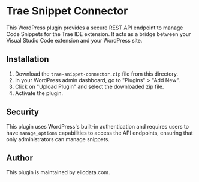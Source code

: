 # Trae Snippet Connector

This WordPress plugin provides a secure REST API endpoint to manage Code Snippets for the Trae IDE extension. It acts as a bridge between your Visual Studio Code extension and your WordPress site.

## Installation

1.  Download the `trae-snippet-connector.zip` file from this directory.
2.  In your WordPress admin dashboard, go to "Plugins" > "Add New".
3.  Click on "Upload Plugin" and select the downloaded zip file.
4.  Activate the plugin.

## Security

This plugin uses WordPress's built-in authentication and requires users to have `manage_options` capabilities to access the API endpoints, ensuring that only administrators can manage snippets.

## Author

This plugin is maintained by eliodata.com.
